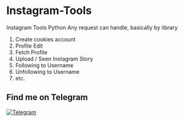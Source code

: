 # Instagram-Tools
Instagram Tools Python
Any request can handle, basically by library
1. Create cookies account
2. Profile Edit
3. Fetch Profile
4. Upload / Seen Instagram Story
5. Following to Username
6. Unfollowing to Username
7. etc.

   
## Find me on Telegram  
[![Telegram](https://img.shields.io/badge/Telegram-2CA5E0?style=for-the-badge&logo=telegram&logoColor=white)](https://t.me/nauxxe)
